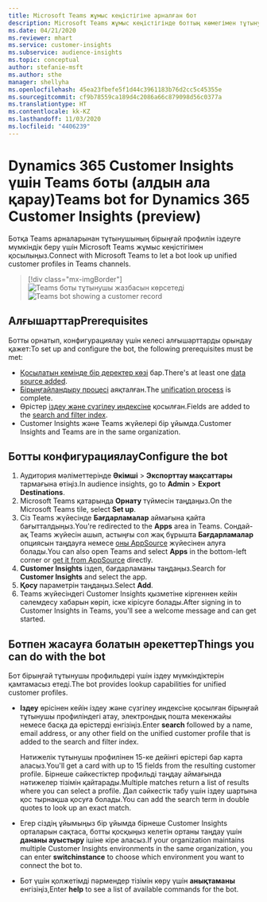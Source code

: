 ```yaml
---
title: Microsoft Teams жұмыс кеңістігіне арналған бот
description: Microsoft Teams жұмыс кеңістігінде боттың көмегімен тұтынушының бірыңғай профильдерін іздеңіз.
ms.date: 04/21/2020
ms.reviewer: mhart
ms.service: customer-insights
ms.subservice: audience-insights
ms.topic: conceptual
author: stefanie-msft
ms.author: sthe
manager: shellyha
ms.openlocfilehash: 45ea23fbefe5f1d44c3961183b76d2cc5c45355e
ms.sourcegitcommit: cf9b78559ca189d4c2086a66c879098d56c0377a
ms.translationtype: HT
ms.contentlocale: kk-KZ
ms.lasthandoff: 11/03/2020
ms.locfileid: "4406239"
---
```

# <a name="teams-bot-for-dynamics-365-customer-insights-preview"></a><span data-ttu-id="c98a2-103">Dynamics 365 Customer Insights үшін Teams боты (алдын ала қарау)</span><span class="sxs-lookup"><span data-stu-id="c98a2-103">Teams bot for Dynamics 365 Customer Insights (preview)</span></span>

<span data-ttu-id="c98a2-104">Ботқа Teams арналарынан тұтынушының бірыңғай профилін іздеуге мүмкіндік беру үшін Microsoft Teams жұмыс кеңістігімен қосылыңыз.</span><span class="sxs-lookup"><span data-stu-id="c98a2-104">Connect with Microsoft Teams to let a bot look up unified customer profiles in Teams channels.</span></span>

> [!div class="mx-imgBorder"]
> <span data-ttu-id="c98a2-105">![Teams боты тұтынушы жазбасын көрсетеді](media/teams-bot.png "Teams боты тұтынушы жазбасын көрсетеді")</span><span class="sxs-lookup"><span data-stu-id="c98a2-105">![Teams bot showing a customer record](media/teams-bot.png "Teams bot showing a customer record")</span></span>

## <a name="prerequisites"></a><span data-ttu-id="c98a2-106">Алғышарттар</span><span class="sxs-lookup"><span data-stu-id="c98a2-106">Prerequisites</span></span>

<span data-ttu-id="c98a2-107">Ботты орнатып, конфигурациялау үшін келесі алғышарттарды орындау қажет:</span><span class="sxs-lookup"><span data-stu-id="c98a2-107">To set up and configure the bot, the following prerequisites must be met:</span></span>

- <span data-ttu-id="c98a2-108">[Қосылатын кемінде бір деректер көзі](data-sources.md) бар.</span><span class="sxs-lookup"><span data-stu-id="c98a2-108">There's at least one [data source added](data-sources.md).</span></span>
- <span data-ttu-id="c98a2-109">[Бірыңғайландыру процесі](data-unification.md) аяқталған.</span><span class="sxs-lookup"><span data-stu-id="c98a2-109">The [unification process](data-unification.md) is complete.</span></span>
- <span data-ttu-id="c98a2-110">Өрістер [іздеу және сүзгілеу индексіне](search-filter-index.md) қосылған.</span><span class="sxs-lookup"><span data-stu-id="c98a2-110">Fields are added to the [search and filter index](search-filter-index.md).</span></span>
- <span data-ttu-id="c98a2-111">Customer Insights және Teams жүйелері бір ұйымда.</span><span class="sxs-lookup"><span data-stu-id="c98a2-111">Customer Insights and Teams are in the same organization.</span></span>

## <a name="configure-the-bot"></a><span data-ttu-id="c98a2-112">Ботты конфигурациялау</span><span class="sxs-lookup"><span data-stu-id="c98a2-112">Configure the bot</span></span>

1. <span data-ttu-id="c98a2-113">Аудитория мәліметтерінде **Әкімші** > **Экспорттау мақсаттары** тармағына өтіңіз.</span><span class="sxs-lookup"><span data-stu-id="c98a2-113">In audience insights, go to **Admin** > **Export Destinations**.</span></span>
1. <span data-ttu-id="c98a2-114">Microsoft Teams қатарында **Орнату** түймесін таңдаңыз.</span><span class="sxs-lookup"><span data-stu-id="c98a2-114">On the Microsoft Teams tile, select **Set up**.</span></span>
1. <span data-ttu-id="c98a2-115">Сіз Teams жүйесінде **Бағдарламалар** аймағына қайта бағытталдыңыз.</span><span class="sxs-lookup"><span data-stu-id="c98a2-115">You're redirected to the **Apps** area in Teams.</span></span> <span data-ttu-id="c98a2-116">Сондай-ақ Teams жүйесін ашып, астыңғы сол жақ бұрышта **Бағдарламалар** опциясын таңдауға немесе [оны AppSource](https://go.microsoft.com/fwlink/?linkid=2124104) жүйесінен алуға болады.</span><span class="sxs-lookup"><span data-stu-id="c98a2-116">You can also open Teams and select **Apps** in the bottom-left corner or [get it from AppSource](https://go.microsoft.com/fwlink/?linkid=2124104) directly.</span></span>
1. <span data-ttu-id="c98a2-117">**Customer Insights** іздеп, бағдарламаны таңдаңыз.</span><span class="sxs-lookup"><span data-stu-id="c98a2-117">Search for **Customer Insights** and select the app.</span></span>
1. <span data-ttu-id="c98a2-118">**Қосу** параметрін таңдаңыз.</span><span class="sxs-lookup"><span data-stu-id="c98a2-118">Select **Add**.</span></span>
1. <span data-ttu-id="c98a2-119">Teams жүйесіндегі Customer Insights қызметіне кіргеннен кейін сәлемдесу хабарын көріп, іске кірісуге болады.</span><span class="sxs-lookup"><span data-stu-id="c98a2-119">After signing in to Customer Insights in Teams, you'll see a welcome message and can get started.</span></span>

## <a name="things-you-can-do-with-the-bot"></a><span data-ttu-id="c98a2-120">Ботпен жасауға болатын әрекеттер</span><span class="sxs-lookup"><span data-stu-id="c98a2-120">Things you can do with the bot</span></span>

<span data-ttu-id="c98a2-121">Бот бірыңғай тұтынушы профильдері үшін іздеу мүмкіндіктерін қамтамасыз етеді.</span><span class="sxs-lookup"><span data-stu-id="c98a2-121">The bot provides lookup capabilities for unified customer profiles.</span></span>

- <span data-ttu-id="c98a2-122">**Іздеу** өрісінен кейін іздеу және сүзгілеу индексіне қосылған бірыңғай тұтынушы профиліндегі атау, электрондық пошта мекенжайы немесе басқа да өрістерді енгізіңіз.</span><span class="sxs-lookup"><span data-stu-id="c98a2-122">Enter **search** followed by a name, email address, or any other field on the unified customer profile that is added to the search and filter index.</span></span>

  <span data-ttu-id="c98a2-123">Нәтижелік тұтынушы профилінен 15-ке дейінгі өрістері бар карта аласыз.</span><span class="sxs-lookup"><span data-stu-id="c98a2-123">You'll get a card with up to 15 fields from the resulting customer profile.</span></span> <span data-ttu-id="c98a2-124">Бірнеше сәйкестіктер профильді таңдау аймағында нәтижелер тізімін қайтарады.</span><span class="sxs-lookup"><span data-stu-id="c98a2-124">Multiple matches return a list of results where you can select a profile.</span></span> <span data-ttu-id="c98a2-125">Дәл сәйкестік табу үшін іздеу шартына қос тырнақша қосуға болады.</span><span class="sxs-lookup"><span data-stu-id="c98a2-125">You can add the search term in double quotes to look up an exact match.</span></span>

- <span data-ttu-id="c98a2-126">Егер сіздің ұйымыңыз бір ұйымда бірнеше Customer Insights орталарын сақтаса, ботты қосқыңыз келетін ортаны таңдау үшін **дананы ауыстыру** ішіне кіре аласыз.</span><span class="sxs-lookup"><span data-stu-id="c98a2-126">If your organization maintains multiple Customer Insights environments in the same organization, you can enter **switchinstance** to choose which environment you want to connect the bot to.</span></span>

- <span data-ttu-id="c98a2-127">Бот үшін қолжетімді пәрмендер тізімін көру үшін **анықтаманы** енгізіңіз,</span><span class="sxs-lookup"><span data-stu-id="c98a2-127">Enter **help** to see a list of available commands for the bot.</span></span>  
